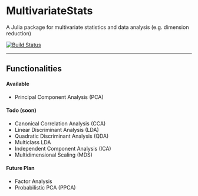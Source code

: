 # MultivariateStats

A Julia package for multivariate statistics and data analysis (e.g. dimension reduction)

[![Build Status](https://travis-ci.org/lindahua/MultivariateStats.jl.svg?branch=master)](https://travis-ci.org/lindahua/MultivariateStats.jl)

-------

## Functionalities

#### Available

- Principal Component Analysis (PCA)

#### Todo (soon)

- Canonical Correlation Analysis (CCA)
- Linear Discriminant Analysis (LDA)
- Quadratic Discriminant Analysis (QDA)
- Multiclass LDA
- Independent Component Analysis (ICA)
- Multidimensional Scaling (MDS)

#### Future Plan

- Factor Analysis 
- Probabilistic PCA (PPCA)
